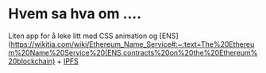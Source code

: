 # Hvem sa hva om ....
Liten app for å leke litt med CSS animation og [ENS](https://wikitia.com/wiki/Ethereum_Name_Service#:~:text=The%20Ethereum%20Name%20Service%20(ENS,contracts%20on%20the%20Ethereum%20blockchain) + [IPFS](https://en.wikipedia.org/wiki/InterPlanetary_File_System)